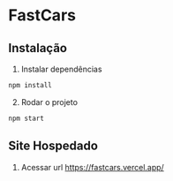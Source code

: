 # FastCars

## Instalação

1. Instalar dependências
```bash
npm install
```

2. Rodar o projeto
```bash
npm start
```

## Site Hospedado

1. Acessar url https://fastcars.vercel.app/